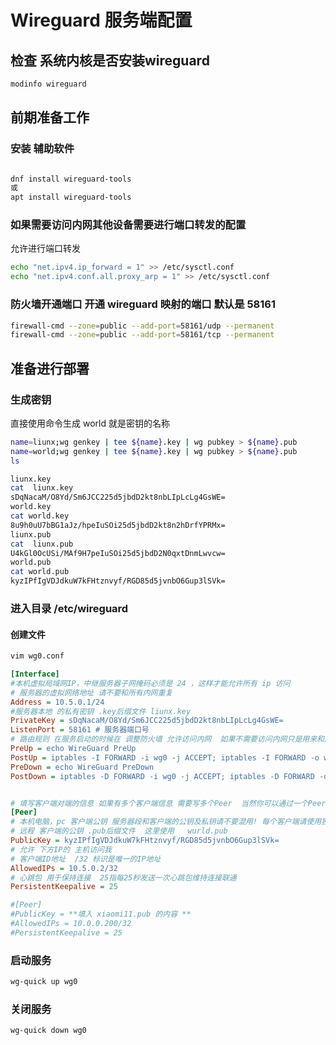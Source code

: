 # Wireguard 服务端配置

## 检查 系统内核是否安装wireguard

```Bash
modinfo wireguard
```

## 前期准备工作

### 安装 辅助软件

```Bash

dnf install wireguard-tools
或
apt install wireguard-tools

```

### 如果需要访问内网其他设备需要进行端口转发的配置

允许进行端口转发

```Bash
echo "net.ipv4.ip_forward = 1" >> /etc/sysctl.conf
echo "net.ipv4.conf.all.proxy_arp = 1" >> /etc/sysctl.conf
```

### 防火墙开通端口 开通 wireguard 映射的端口 默认是  58161

```Bash
firewall-cmd --zone=public --add-port=58161/udp --permanent
firewall-cmd --zone=public --add-port=58161/tcp --permanent

```

## 准备进行部署

### 生成密钥

直接使用命令生成
world 就是密钥的名称

```Bash
name=liunx;wg genkey | tee ${name}.key | wg pubkey > ${name}.pub
name=world;wg genkey | tee ${name}.key | wg pubkey > ${name}.pub
ls
```
```Bash
liunx.key
cat  liunx.key
sDqNacaM/O8Yd/Sm6JCC225d5jbdD2kt8nbLIpLcLg4GsWE=  
world.key
cat world.key
8u9h0uU7bBG1aJz/hpeIuSOi25d5jbdD2kt8n2hDrfYPRMx=
liunx.pub
cat  liunx.pub
U4kGl0OcUSi/MAf9H7peIuSOi25d5jbdD2N0qxtDnmLwvcw=
world.pub
cat world.pub
kyzIPfIgVDJdkuW7kFHtznvyf/RGD85d5jvnbO6Gup3lSVk=
```


### 进入目录 /etc/wireguard

#### 创建文件

```Bash
vim wg0.conf
```

```Ini
[Interface]
#本机虚拟局域网IP，中继服务器子网掩码必须是 24 ，这样才能允许所有 ip 访问
# 服务器的虚拟网络地址 请不要和所有内网重复
Address = 10.5.0.1/24 
#服务器本地 的私有密钥 .key后缀文件 liunx.key
PrivateKey = sDqNacaM/O8Yd/Sm6JCC225d5jbdD2kt8nbLIpLcLg4GsWE=  
ListenPort = 58161 # 服务器端口号
# 路由规则 在服务启动的时候在 调整防火墙 允许访问内网  如果不需要访问内网只是用来和朋友一起联机对战则可以不使用下列路由规则
PreUp = echo WireGuard PreUp
PostUp = iptables -I FORWARD -i wg0 -j ACCEPT; iptables -I FORWARD -o wg0 -j ACCEPT; iptables -I INPUT -i wg0 -j ACCEPT; iptables -t nat -A POSTROUTING -o ens192 -j MASQUERADE
PreDown = echo WireGuard PreDown
PostDown = iptables -D FORWARD -i wg0 -j ACCEPT; iptables -D FORWARD -o wg0 -j ACCEPT; iptables -D INPUT -i wg0 -j ACCEPT; iptables -t nat -D POSTROUTING -o ens192 -j MASQUERADE


# 填写客户端对端的信息 如果有多个客户端信息 需要写多个Peer  当然你可以通过一个Peer 配置一个IP段多人共享链接
[Peer]
# 本机电脑，pc 客户端公钥 服务器段和客户端的公钥及私钥请不要混用! 每个客户端请使用独立的公钥及私钥!
# 远程 客户端的公钥 .pub后缀文件  这里使用   wurld.pub
PublicKey = kyzIPfIgVDJdkuW7kFHtznvyf/RGD85d5jvnbO6Gup3lSVk=
# 允许 下方IP的 主机访问我
# 客户端ID地址  /32 标识是唯一的IP地址
AllowedIPs = 10.5.0.2/32 
# 心跳包 用于保持连接  25指每25秒发送一次心跳包维持连接联通
PersistentKeepalive = 25 

#[Peer]
#PublicKey = **填入 xiaomi11.pub 的内容 **
#AllowedIPs = 10.0.0.200/32
#PersistentKeepalive = 25

```

### 启动服务

```Bash
wg-quick up wg0
```

### 关闭服务

```Bash
wg-quick down wg0
```